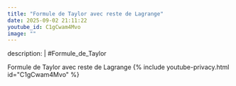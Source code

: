 ```yaml
---
title: "Formule de Taylor avec reste de Lagrange"
date: 2025-09-02 21:11:22 
youtube_id: C1gCwam4Mvo
image: ""
---
```

description: |
  #Formule_de_Taylor
  
  
  
  Formule de Taylor avec reste de Lagrange
{% include youtube-privacy.html id="C1gCwam4Mvo" %}
